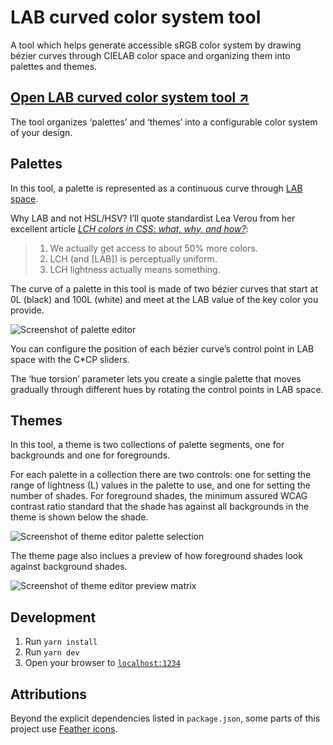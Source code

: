 # LAB curved color system tool

A tool which helps generate accessible sRGB color system by drawing bézier curves through CIELAB color space and organizing them into palettes and themes.

## [Open LAB curved color system tool ↗︎](https://thure.github.io/cielab-curved-palette/)

The tool organizes ‘palettes’ and ‘themes’ into a configurable color system of your design.

## Palettes

In this tool, a palette is represented as a continuous curve through
[LAB space](https://en.wikipedia.org/wiki/CIELAB_color_space).

Why LAB and not HSL/HSV? I’ll quote standardist Lea Verou from her excellent article [_LCH colors in CSS: what, why, and how?_](https://lea.verou.me/2020/04/lch-colors-in-css-what-why-and-how/):

> 1. We actually get access to about 50% more colors.
> 2. LCH (and \[LAB\]) is perceptually uniform.
> 3. LCH lightness actually means something.

The curve of a palette in this tool is made of two bézier curves that start at
0L (black) and 100L (white) and meet at the LAB value of the key
color you provide.

![Screenshot of palette editor](https://i.ibb.co/chhTNnS/ss1.png)

You can configure the position of each bézier curve’s control point in
LAB space with the C*CP sliders.

The ‘hue torsion’ parameter lets you create a single palette that moves gradually
through different hues by rotating the control points in LAB space.

## Themes

In this tool, a theme is two collections of palette segments, one for backgrounds and one for foregrounds.

For each palette in a collection there are two controls: one for setting the range of
lightness (L) values in the palette to use, and one for setting the number
of shades. For foreground shades, the minimum assured WCAG contrast
ratio standard that the shade has against all backgrounds in the theme
is shown below the shade.

![Screenshot of theme editor palette selection](https://i.ibb.co/Z60Cwd5/ss2.png)

The theme page also inclues a preview of how foreground shades look against background shades.

![Screenshot of theme editor preview matrix](https://i.ibb.co/0VD8bbm/ss3.png)

## Development

1. Run `yarn install`
1. Run `yarn dev`
1. Open your browser to [`localhost:1234`](http://localhost:1234/)

## Attributions

Beyond the explicit dependencies listed in `package.json`, some parts of this project use [Feather icons](https://github.com/feathericons/feather).
